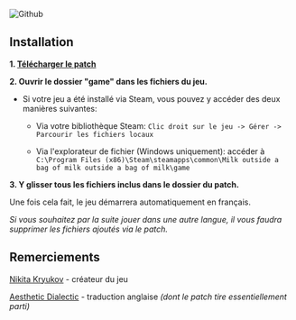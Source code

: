 ![Github](https://github.com/fumobern/Milk2-french/assets/174740931/4c18134b-b05b-4259-9ea1-b5b525d66c0c)


## Installation
**1. [Télécharger le patch](https://github.com/fumobern/Milk2-french/releases/tag/v1.0)**

**2. Ouvrir le dossier "game" dans les fichiers du jeu.**

- Si votre jeu a été installé via Steam, vous pouvez y accéder des deux manières suivantes: 

  - Via votre bibliothèque Steam: `Clic droit sur le jeu -> Gérer -> Parcourir les fichiers locaux`

  - Via l'explorateur de fichier (Windows uniquement): accéder à `C:\Program Files (x86)\Steam\steamapps\common\Milk outside a bag of milk outside a bag of milk\game`

**3. Y glisser tous les fichiers inclus dans le dossier du patch.**

Une fois cela fait, le jeu démarrera automatiquement en français.

_Si vous souhaitez par la suite jouer dans une autre langue, il vous faudra supprimer les fichiers ajoutés via le patch._

## Remerciements

[Nikita Kryukov](https://x.com/nkt_krkv) - créateur du jeu

[Aesthetic Dialectic](https://x.com/adtl48) - traduction anglaise _(dont le patch tire essentiellement parti)_
